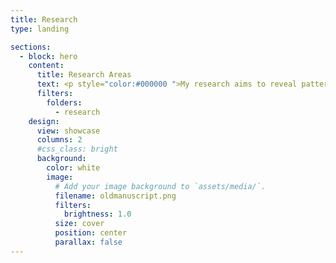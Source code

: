 ```yaml
---
title: Research
type: landing

sections:
  - block: hero
    content:
      title: Research Areas
      text: <p style="color:#000000 ">My research aims to reveal patterns and processes underlying the diversity and distribution of organisms across scales. By using, adapting and developing analytical tools that connect micro- and macro-evolutionary aspects of evolution, I combine concepts and theories from disciplines, such as population genetics, phylogenetics, ecology and biogeography. More specifically, I am interested in (1) using population level processes informed by genomic data to better understand phenotypic evolution; (2) understanding the role of sexual selection and introgression on speciation and the evolution of sex related traits; (3) studying how genome, phenotype, geography and environment interact with each other to generate and maintain biodiversity; and (4) how anthropogenic induced changes impact genetic and taxonomic diversity. Click on the images to know more!.<p/>
      filters:
        folders:
          - research
    design:
      view: showcase
      columns: 2
      #css_class: bright
      background:
        color: white
        image:
          # Add your image background to `assets/media/`.
          filename: oldmanuscript.png
          filters:
            brightness: 1.0
          size: cover
          position: center
          parallax: false
---
```

